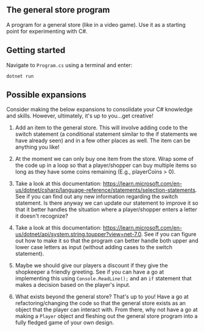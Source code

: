 ## The general store program

A program for a general store (like in a video game). Use it as a starting point for experimenting with C#.

## Getting started

Navigate to `Program.cs` using a terminal and enter:

```
dotnet run
```

## Possible expansions

Consider making the below expansions to consolidate your C# knowledge and skills. However, ultimately, it's up to you...get creative!

1. Add an item to the general store. This will involve adding code to the switch statement (a conditional statement similar to the if statements we have already seen) and in a few other places as well. The item can be anything you like!

2. At the moment we can only buy one item from the store. Wrap some of the code up in a loop so that a player/shopper can buy multiple items so long as they have some coins remaining (E.g., playerCoins > 0).

3. Take a look at this documentation: https://learn.microsoft.com/en-us/dotnet/csharp/language-reference/statements/selection-statements. See if you can find out any new information regarding the switch statement. Is there anyway we can update our statement to improve it so that it better handles the situation where a player/shopper enters a letter it doesn't recognize?

4. Take a look at this documentation: https://learn.microsoft.com/en-us/dotnet/api/system.string.toupper?view=net-7.0. See if you can figure out how to make it so that the program can better handle both upper and lower case letters as input (without adding cases to the switch statement).

5. Maybe we should give our players a discount if they give the shopkeeper a friendly greeting. See if you can have a go at implementing this using `Console.ReadLine();` and an `if` statement that makes a decision based on the player's input.

6. What exists beyond the general store? That's up to you! Have a go at refactoring/changing the code so that the general store exists as an object that the player can interact with. From there, why not have a go at making a `Player` object and fleshing out the general store program into a fully fledged game of your own design.
